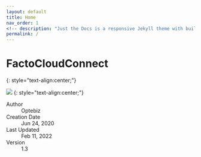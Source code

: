 ```yaml
---
layout: default
title: Home
nav_order: 1
<!-- description: "Just the Docs is a responsive Jekyll theme with built-in search that is easily customizable and hosted on GitHub Pages." -->
permalink: /
---
```


# **FactoCloudConnect**
{: style="text-align:center;"}

![](../../assets/images/optebiz-logo.png)
{: style="text-align:center;"}

<dl>
   <dt>Author</dt>
  <dd>Optebiz</dd>
  <dt>Creation Date</dt>
  <dd>Jun 24, 2020</dd>
  <dt>Last Updated</dt>
  <dd>Feb 11, 2022</dd>
  <dt>Version</dt>
  <dd>1.3</dd>
</dl>
